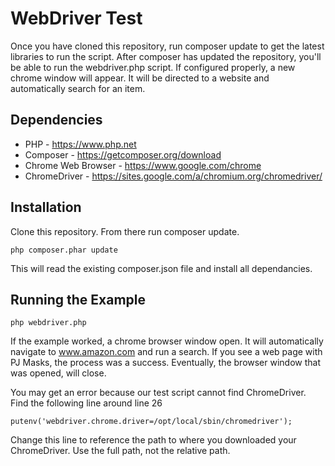 # WebDriver Test

Once you have cloned this repository, run composer update to get the latest libraries to run the script.  After composer has updated the repository, you'll be able to run the webdriver.php script.  If configured properly, a new chrome window will appear.  It will be directed to a website and automatically search for an item.

## Dependencies

- PHP - https://www.php.net
- Composer - https://getcomposer.org/download
- Chrome Web Browser - https://www.google.com/chrome
- ChromeDriver - https://sites.google.com/a/chromium.org/chromedriver/

## Installation

Clone this repository.  From there run composer update.
    
    php composer.phar update

This will read the existing composer.json file and install all dependancies.

## Running the Example

    php webdriver.php
    
If the example worked, a chrome browser window open. It will automatically navigate to www.amazon.com and run a search.  If you see a web page with PJ Masks, the process was a success.  Eventually, the browser window that was opened, will close.

You may get an error because our test script cannot find ChromeDriver. Find the following line around line 26

    putenv('webdriver.chrome.driver=/opt/local/sbin/chromedriver');
    
Change this line to reference the path to where you downloaded your ChromeDriver.  Use the full path, not the relative path.
